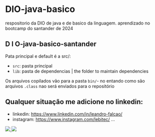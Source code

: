 # DIO-java-basico
respositorio da DIO de java e de basico da linguagem. aprendizado no bootcamp do santander de 2024

<h2> D I O-java-basico-santander </h2>
 
Pata principal e default é a src/:

- `src`: pasta principal 
- `lib`: pasta de dependencias | the folder to maintain dependencies

Os arquivos copilados vão para a pasta `bin/`- no entando como são arquivos `.class` nao será enviados para o repositório

## Qualquer situação me adicione no linkedin:

- linkedin: https://www.linkedin.com/in/leandro-falcao/ 
- instagram: https://www.instagram.com/lebitec/ ...

 <div >   
    <a href="https://www.linkedin.com/in/leandro-falcao/-45875016a" target="_blank">
        <img src="https://img.shields.io/badge/-LinkedIn-%230077B5?style=for-the-badge&logo=linkedin&logoColor=white" target="_blank"/>
    </a><a href="https://www.instagram.com/lebitec/" target="_blank"> 
        <img src="https://img.shields.io/badge/instagram-%23ff0F.svg?&style=for-the-badge&logo=instagram&logoColor=f00" target="_blank" /> 
   </a>
</div>

